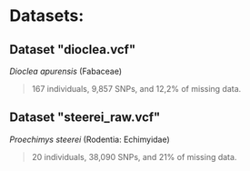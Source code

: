 # Datasets:

## Dataset "dioclea.vcf"
_Dioclea apurensis_ (Fabaceae)
> 167 individuals, 9,857 SNPs, and 12,2% of missing data.

## Dataset "steerei_raw.vcf"
_Proechimys steerei_ (Rodentia: Echimyidae)
> 20 individuals, 38,090 SNPs, and 21% of missing data.
